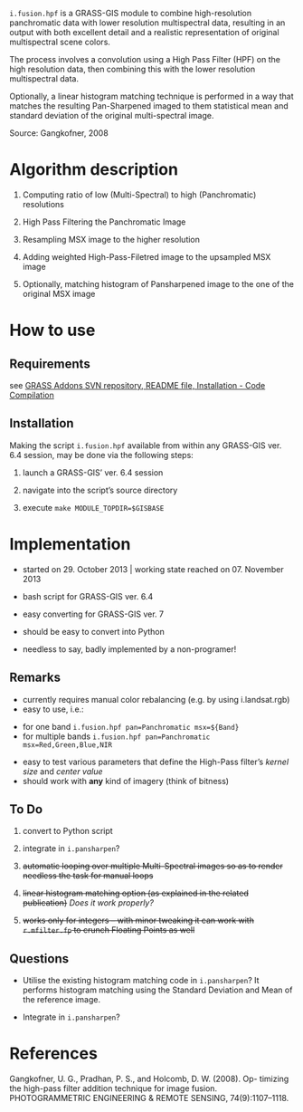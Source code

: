 `i.fusion.hpf` is a GRASS-GIS module to combine high-resolution 
panchromatic data with lower resolution multispectral data, resulting in an 
output with both excellent detail and a realistic representation of original 
multispectral scene colors.

The process involves a convolution using a High Pass Filter (HPF) on the high 
resolution data, then combining this with the lower resolution multispectral 
data.

Optionally, a linear histogram matching technique is performed in a way that 
matches the resulting Pan-Sharpened imaged to them statistical mean and standard 
deviation of the original multi-spectral image.

Source: Gangkofner, 2008

Algorithm description
=====================

1.  Computing ratio of low (Multi-Spectral) to high (Panchromatic) resolutions

2.  High Pass Filtering the Panchromatic Image

3.  Resampling MSX image to the higher resolution

4.  Adding weighted High-Pass-Filetred image to the upsampled MSX image

5.  Optionally, matching histogram of Pansharpened image to the one of the 
original MSX image

How to use
==========

Requirements
------------

see [GRASS Addons SVN repository, README file, Installation - Code Compilation](https://svn.osgeo.org/grass/grass-addons/README)

Installation
------------

Making the script `i.fusion.hpf` available from within any GRASS-GIS ver. 6.4 session, may be done via the following steps:

1.  launch a GRASS-GIS’ ver. 6.4 session

2.  navigate into the script’s source directory

3.  execute `make MODULE_TOPDIR=$GISBASE`

Implementation
==============

-   started on 29. October 2013 | working state reached on 07. November 2013

-   bash script for GRASS-GIS ver. 6.4

-   easy converting for GRASS-GIS ver. 7

-   should be easy to convert into Python

-   needless to say, badly implemented by a non-programer!

Remarks
-------

-   currently requires manual color rebalancing (e.g. by using i.landsat.rgb)
-   easy to use, i.e.:
 * for one band `i.fusion.hpf pan=Panchromatic msx=${Band}`
 * for multiple bands `i.fusion.hpf pan=Panchromatic msx=Red,Green,Blue,NIR`
-   easy to test various parameters that define the High-Pass filter’s *kernel 
size* and *center value*
-   should work with **any** kind of imagery (think of bitness)

To Do
-----

1. convert to Python script

2. integrate in `i.pansharpen`?  

2. ~~automatic looping over multiple Multi-Spectral images so as to render 
needless the task for manual loops~~

3.  ~~linear histogram matching option (as explained in the related 
publication)~~ *Does it work properly?*

4.  ~~works only for integers – with minor tweaking it can work with
`r.mfilter.fp` to crunch Floating Points as well~~

Questions
---------

-   Utilise the existing histogram matching code in `i.pansharpen`? 
It performs histogram matching using the Standard Deviation and Mean of the 
reference image.

-   Integrate in `i.pansharpen`?

References
==========

Gangkofner, U. G., Pradhan, P. S., and Holcomb, D. W. (2008). Op-
timizing the high-pass filter addition technique for image fusion.
PHOTOGRAMMETRIC ENGINEERING & REMOTE SENSING,
74(9):1107–1118.
